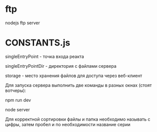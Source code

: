 # ftp

nodejs ftp server

# CONSTANTS.js

singleEntryPoint - точка входа реакта

singleEntryPointDir - директория с файлами сервера

storage - место хранения файлов для доступа через веб-клиент

Для запуска сервера выполнить две команды в разных окнах (стоят вотчеры):

npm run dev

node server

Для корректной сортировки файлы и папка необходимо называть с цифры, затем пробел и по необходимости название серии
